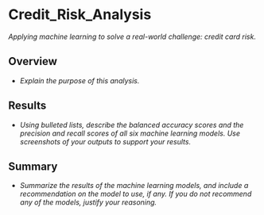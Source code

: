 # Credit_Risk_Analysis
_Applying machine learning to solve a real-world challenge: credit card risk._


## Overview
- _Explain the purpose of this analysis._

## Results
- _Using bulleted lists, describe the balanced accuracy scores and the precision and recall scores of all six machine learning models. Use screenshots of your outputs to support your results._

## Summary
- _Summarize the results of the machine learning models, and include a recommendation on the model to use, if any. If you do not recommend any of the models, justify your reasoning._
